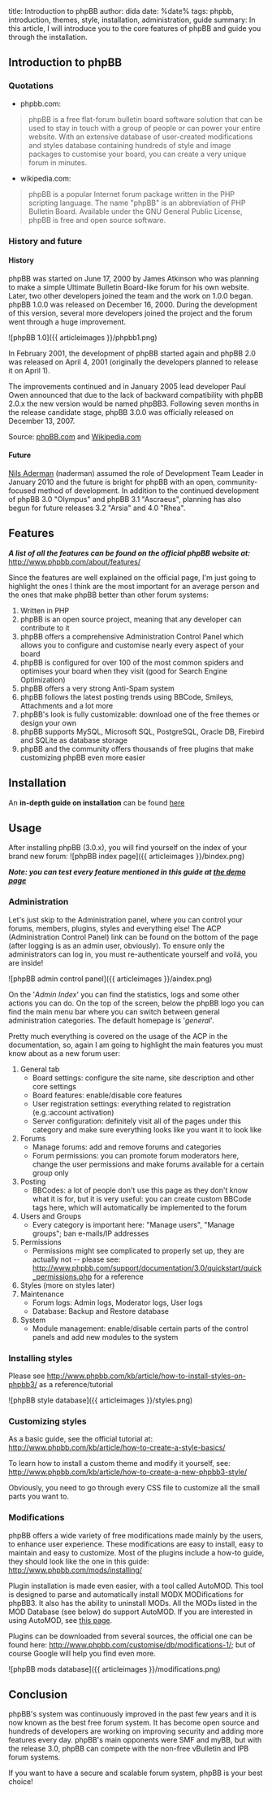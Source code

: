 <info>
title: Introduction to phpBB
author: dida
date: %date%
tags: phpbb, introduction, themes, style, installation, administration, guide
summary: In this article, I will introduce you to the core features of phpBB and guide you through the installation.
</info>

## Introduction to phpBB

### Quotations

- phpbb.com: 
> phpBB is a free flat-forum bulletin board software solution that can be used to stay in touch with a group of people or can power your entire website. With an extensive database of user-created modifications and styles database containing hundreds of style and image packages to customise your board, you can create a very unique forum in minutes.

- wikipedia.com: 
> phpBB is a popular Internet forum package written in the PHP scripting language. The name "phpBB" is an abbreviation of PHP Bulletin Board. Available under the GNU General Public License, phpBB is free and open source software.


### History and future

#### History

phpBB was started on June 17, 2000 by James Atkinson who was planning to make a simple Ultimate Bulletin Board-like forum for his own website. Later, two other developers joined the team and the work on 1.0.0 began.
phpBB 1.0.0 was released on December 16, 2000. During the development of this version, several more developers joined the project and the forum went through a huge improvement.

![phpBB 1.0]({{ articleimages }}/phpbb1.png)

In February 2001, the development of phpBB started again and phpBB 2.0 was released on April 4, 2001 (originally the developers planned to release it on April 1).

The improvements continued and in January 2005 lead developer Paul Owen announced that due to the lack of backward compatibility with phpBB 2.0.x the new version would be named phpBB3. Following seven months in the release candidate stage, phpBB 3.0.0 was officially released on December 13, 2007.

Source: [phpBB.com](http://phpbb.com/about/history) and [Wikipedia.com](http://en.wikipedia.org/wiki/phpBB)


#### Future

[Nils Aderman](http://www.phpbb.com/community/memberlist.php?mode=viewprofile&u=75126) (naderman) assumed the role of Development Team Leader in January 2010 and the future is bright for phpBB with an open, community-focused method of development. In addition to the continued development of phpBB 3.0 "Olympus" and phpBB 3.1 "Ascraeus", planning has also begun for future releases 3.2 "Arsia" and 4.0 "Rhea".

## Features

***A list of all the features can be found on the official phpBB website at:*** <http://www.phpbb.com/about/features/>

Since the features are well explained on the official page, I'm just going to highlight the ones I think are the most important for an average person and the ones that make phpBB better than other forum systems:

1. Written in PHP
2. phpBB is an open source project, meaning that any developer can contribute to it
3. phpBB offers a comprehensive Administration Control Panel which allows you to configure and customise nearly every aspect of your board
4. phpBB is configured for over 100 of the most common spiders and optimises your board when they visit (good for Search Engine Optimization)
5. phpBB offers a very strong Anti-Spam system
6. phpBB follows the latest posting trends using BBCode, Smileys, Attachments and a lot more
7. phpBB's look is fully customizable: download one of the free themes or design your own
8. phpBB supports MySQL, Microsoft SQL, PostgreSQL, Oracle DB, Firebird and SQLite as database storage
9. phpBB and the community offers thousands of free plugins that make customizing phpBB even more easier


## Installation

An **in-depth guide on installation** can be found [here](http://www.phpbb.com/community/docs/INSTALL.html#quickinstall)


## Usage

After installing phpBB (3.0.x), you will find yourself on the index of your brand new forum:
![phpBB index page]({{ articleimages }}/bindex.png)

***Note: you can test every feature mentioned in this guide at [the demo page](http://phpbb.com/demo)***


### Administration

Let's just skip to the Administration panel, where you can control your forums, members, plugins, styles and everything else!
The ACP (Administration Control Panel) link can be found on the bottom of the page (after logging is as an admin user, obviously). To ensure only the administrators can log in, you must re-authenticate yourself and voilá, you are inside!

![phpBB admin control panel]({{ articleimages }}/aindex.png)

On the '*Admin Index*' you can find the statistics, logs and some other actions you can do. On the top of the screen, below the phpBB logo you can find the main menu bar where you can switch between general administration categories. The default homepage is '*general*'.

Pretty much everything is covered on the usage of the ACP in the documentation, so, again I am going to highlight the main features you must know about as a new forum user:

1. General tab
	- Board settings: configure the site name, site description and other core settings
	- Board features: enable/disable core features
	- User registration settings: everything related to registration (e.g.:account activation)
	- Server configuration: definitely visit all of the pages under this category and make sure everything looks like you want it to look like
2. Forums
	- Manage forums: add and remove forums and categories
	- Forum permissions: you can promote forum moderators here, change the user permissions and make forums available for a certain group only
3. Posting
	- BBCodes: a lot of people don't use this page as they don't know what it is for, but it is very useful: you can create custom BBCode tags here, which will automatically be implemented to the forum
4. Users and Groups
	- Every category is important here: "Manage users", "Manage groups"; ban e-mails/IP addresses
5. Permissions
	- Permissions might see complicated to properly set up, they are actually not -- please see: <http://www.phpbb.com/support/documentation/3.0/quickstart/quick_permissions.php> for a reference
6. Styles (more on styles later)
7. Maintenance
	- Forum logs: Admin logs, Moderator logs, User logs
	- Database: Backup and Restore database
8. System
	- Module management: enable/disable certain parts of the control panels and add new modules to the system


### Installing styles

Please see <http://www.phpbb.com/kb/article/how-to-install-styles-on-phpbb3/> as a reference/tutorial

![phpBB style database]({{ articleimages }}/styles.png)


### Customizing styles

As a basic guide, see the official tutorial at: <http://www.phpbb.com/kb/article/how-to-create-a-style-basics/>

To learn how to install a custom theme and modify it yourself, see: <http://www.phpbb.com/kb/article/how-to-create-a-new-phpbb3-style/>

Obviously, you need to go through every CSS file to customize all the small parts you want to.


### Modifications

phpBB offers a wide variety of free modifications made mainly by the users, to enhance user experience. These modifications are easy to install, easy to maintain and easy to customize.
Most of the plugins include a how-to guide, they should look like the one in this guide: <http://www.phpbb.com/mods/installing/>

Plugin installation is made even easier, with a tool called AutoMOD. This tool is designed to  parse and automatically install MODX MODifications for phpBB3. It also has the ability to uninstall MODs.
All the MODs listed in the MOD Database (see below) do support AutoMOD. If you are interested in using AutoMOD, see [this page](http://www.phpbb.com/mods/automod/).

Plugins can be downloaded from several sources, the official one can be found here: <http://www.phpbb.com/customise/db/modifications-1/>; but of course Google will help you find even more.

![phpBB mods database]({{ articleimages }}/modifications.png)

## Conclusion

phpBB's system was continuously improved in the past few years and it is now known as the best free forum system. It has become open source and hundreds of developers are working on improving security and adding more features every day. phpBB's main opponents were SMF and myBB, but with the release 3.0, phpBB can compete with the non-free vBulletin and IPB forum systems.

If you want to have a secure and scalable forum system, phpBB is your best choice!
